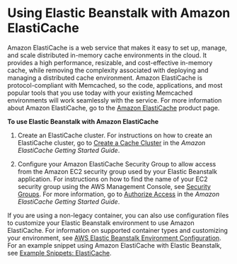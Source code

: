 # Using Elastic Beanstalk with Amazon ElastiCache<a name="AWSHowTo.ElastiCache"></a>

Amazon ElastiCache is a web service that makes it easy to set up, manage, and scale distributed in\-memory cache environments in the cloud\. It provides a high performance, resizable, and cost\-effective in\-memory cache, while removing the complexity associated with deploying and managing a distributed cache environment\. Amazon ElastiCache is protocol\-compliant with Memcached, so the code, applications, and most popular tools that you use today with your existing Memcached environments will work seamlessly with the service\. For more information about Amazon ElastiCache, go to the [Amazon ElastiCache](https://aws.amazon.com/elasticache/) product page\.

**To use Elastic Beanstalk with Amazon ElastiCache**

1. Create an ElastiCache cluster\. For instructions on how to create an ElastiCache cluster, go to [Create a Cache Cluster](https://docs.aws.amazon.com/AmazonElastiCache/latest/UserGuide/GettingStarted.CreateCluster.html) in the *Amazon ElastiCache Getting Started Guide*\.

1. Configure your Amazon ElastiCache Security Group to allow access from the Amazon EC2 security group used by your Elastic Beanstalk application\. For instructions on how to find the name of your EC2 security group using the AWS Management Console, see [Security Groups](using-features.managing.ec2.md#using-features.managing.ec2.securitygroups)\. For more information, go to [Authorize Access](https://docs.aws.amazon.com/AmazonElastiCache/latest/UserGuide/GettingStarted.AuthorizeAccess.html) in the *Amazon ElastiCache Getting Started Guide*\.

If you are using a non\-legacy container, you can also use configuration files to customize your Elastic Beanstalk environment to use Amazon ElastiCache\. For information on supported container types and customizing your environment, see [AWS Elastic Beanstalk Environment Configuration](customize-containers.md)\. For an example snippet using Amazon ElastiCache with Elastic Beanstalk, see [Example Snippets: ElastiCache](customize-environment-resources-elasticache.md)\. 